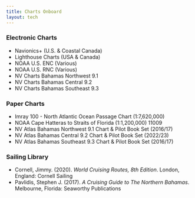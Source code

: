 ```yaml
---
title: Charts Onboard
layout: tech
---
```

### Electronic Charts

* Navionics+ (U.S. & Coastal Canada)
* Lighthouse Charts (USA & Canada)
* NOAA U.S. ENC (Various)
* NOAA U.S. RNC (Various)
* NV Charts Bahamas Northwest 9.1
* NV Charts Bahamas Central 9.2
* NV Charts Bahamas Southeast 9.3

### Paper Charts

* Imray 100 - North Atlantic Ocean Passage Chart (1:7,620,000)
* NOAA Cape Hatteras to Straits of Florida (1:1,200,000) 11009
* NV Atlas Bahamas Northwest 9.1 Chart & Pilot Book Set (2016/17)
* NV Atlas Bahamas Central 9.2 Chart & Pilot Book Set (2022/23)
* NV Atlas Bahamas Southeast 9.3 Chart & Pilot Book Set (2016/17)

### Sailing Library

* Cornell, Jimmy. (2020). *World Cruising Routes, 8th Edition*. London, England: Cornell Sailing
* Pavlidis, Stephen J. (2017). *A Cruising Guide to The Northern Bahamas*. Melbourne, Florida: Seaworthy Publications